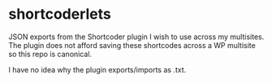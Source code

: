 # shortcoderlets

JSON exports from the Shortcoder plugin I wish to use across my multisites. The plugin does not afford saving these shortcodes across a WP multisite so this repo is canonical.

I have no idea why the plugin exports/imports as .txt.